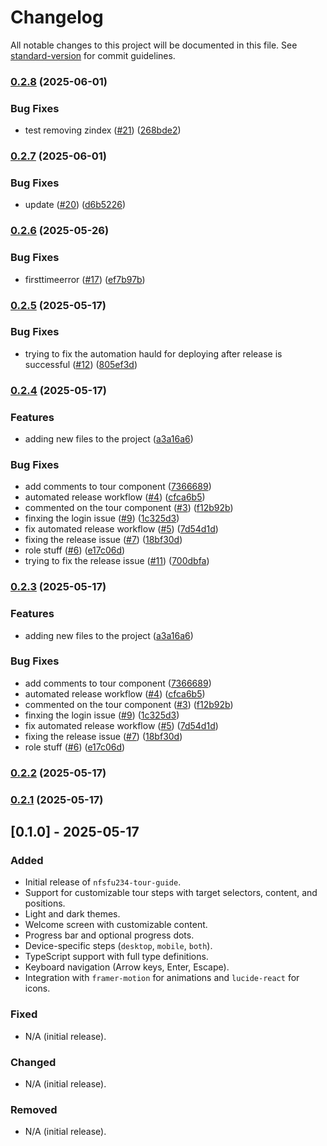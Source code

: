 # Changelog

All notable changes to this project will be documented in this file. See [standard-version](https://github.com/conventional-changelog/standard-version) for commit guidelines.

### [0.2.8](https://github.com/nforshifu234dev/nfsfu234-tour-guide/compare/v0.2.7...v0.2.8) (2025-06-01)


### Bug Fixes

* test removing zindex ([#21](https://github.com/nforshifu234dev/nfsfu234-tour-guide/issues/21)) ([268bde2](https://github.com/nforshifu234dev/nfsfu234-tour-guide/commit/268bde2d0af68f272f969d58dac3e1732380d301))

### [0.2.7](https://github.com/nforshifu234dev/nfsfu234-tour-guide/compare/v0.2.6...v0.2.7) (2025-06-01)


### Bug Fixes

* update ([#20](https://github.com/nforshifu234dev/nfsfu234-tour-guide/issues/20)) ([d6b5226](https://github.com/nforshifu234dev/nfsfu234-tour-guide/commit/d6b5226823656b70a0083ea95c19118d5b95640f))

### [0.2.6](https://github.com/nforshifu234dev/nfsfu234-tour-guide/compare/v0.2.5...v0.2.6) (2025-05-26)


### Bug Fixes

* firsttimeerror ([#17](https://github.com/nforshifu234dev/nfsfu234-tour-guide/issues/17)) ([ef7b97b](https://github.com/nforshifu234dev/nfsfu234-tour-guide/commit/ef7b97b41520b43af6bbdc54d7da1e2ca66b70ce))

### [0.2.5](https://github.com/nforshifu234dev/nfsfu234-tour-guide/compare/v0.2.4...v0.2.5) (2025-05-17)


### Bug Fixes

* trying to fix the automation hauld for deploying after release is successful ([#12](https://github.com/nforshifu234dev/nfsfu234-tour-guide/issues/12)) ([805ef3d](https://github.com/nforshifu234dev/nfsfu234-tour-guide/commit/805ef3d31cb2931fb1574b329a53800a7e9b707a))

### [0.2.4](https://github.com/nforshifu234dev/nfsfu234-tour-guide/compare/v0.2.0...v0.2.4) (2025-05-17)


### Features

* adding new files to the project ([a3a16a6](https://github.com/nforshifu234dev/nfsfu234-tour-guide/commit/a3a16a6644e87e51a9c71101b203ce90b79344c9))


### Bug Fixes

* add comments to tour component ([7366689](https://github.com/nforshifu234dev/nfsfu234-tour-guide/commit/7366689cda5c557b94731117b066782a8a5a7de8))
* automated release workflow ([#4](https://github.com/nforshifu234dev/nfsfu234-tour-guide/issues/4)) ([cfca6b5](https://github.com/nforshifu234dev/nfsfu234-tour-guide/commit/cfca6b53ea14132d34ea59eea06c200eeaddb627))
* commented on the tour component ([#3](https://github.com/nforshifu234dev/nfsfu234-tour-guide/issues/3)) ([f12b92b](https://github.com/nforshifu234dev/nfsfu234-tour-guide/commit/f12b92b1bf9443ff757783684ac5c8fb1800d7a2))
* finxing the login issue ([#9](https://github.com/nforshifu234dev/nfsfu234-tour-guide/issues/9)) ([1c325d3](https://github.com/nforshifu234dev/nfsfu234-tour-guide/commit/1c325d3c45a4ad154f5a3f42501c62530d6be401))
* fix automated release workflow ([#5](https://github.com/nforshifu234dev/nfsfu234-tour-guide/issues/5)) ([7d54d1d](https://github.com/nforshifu234dev/nfsfu234-tour-guide/commit/7d54d1d4de40f5ff56dfe3bcca62861c35d9fabb))
* fixing the release issue ([#7](https://github.com/nforshifu234dev/nfsfu234-tour-guide/issues/7)) ([18bf30d](https://github.com/nforshifu234dev/nfsfu234-tour-guide/commit/18bf30df6f8dcf005c17ff48eb8a7e58fae34ccd))
* role stuff ([#6](https://github.com/nforshifu234dev/nfsfu234-tour-guide/issues/6)) ([e17c06d](https://github.com/nforshifu234dev/nfsfu234-tour-guide/commit/e17c06dc78ac7139b004133e7ef89d45f446f4c1))
* trying to fix the release issue ([#11](https://github.com/nforshifu234dev/nfsfu234-tour-guide/issues/11)) ([700dbfa](https://github.com/nforshifu234dev/nfsfu234-tour-guide/commit/700dbfa58fe56b85b8290b2a428206b53789dcea))

### [0.2.3](https://github.com/nforshifu234dev/nfsfu234-tour-guide/compare/v0.2.0...v0.2.3) (2025-05-17)


### Features

* adding new files to the project ([a3a16a6](https://github.com/nforshifu234dev/nfsfu234-tour-guide/commit/a3a16a6644e87e51a9c71101b203ce90b79344c9))


### Bug Fixes

* add comments to tour component ([7366689](https://github.com/nforshifu234dev/nfsfu234-tour-guide/commit/7366689cda5c557b94731117b066782a8a5a7de8))
* automated release workflow ([#4](https://github.com/nforshifu234dev/nfsfu234-tour-guide/issues/4)) ([cfca6b5](https://github.com/nforshifu234dev/nfsfu234-tour-guide/commit/cfca6b53ea14132d34ea59eea06c200eeaddb627))
* commented on the tour component ([#3](https://github.com/nforshifu234dev/nfsfu234-tour-guide/issues/3)) ([f12b92b](https://github.com/nforshifu234dev/nfsfu234-tour-guide/commit/f12b92b1bf9443ff757783684ac5c8fb1800d7a2))
* finxing the login issue ([#9](https://github.com/nforshifu234dev/nfsfu234-tour-guide/issues/9)) ([1c325d3](https://github.com/nforshifu234dev/nfsfu234-tour-guide/commit/1c325d3c45a4ad154f5a3f42501c62530d6be401))
* fix automated release workflow ([#5](https://github.com/nforshifu234dev/nfsfu234-tour-guide/issues/5)) ([7d54d1d](https://github.com/nforshifu234dev/nfsfu234-tour-guide/commit/7d54d1d4de40f5ff56dfe3bcca62861c35d9fabb))
* fixing the release issue ([#7](https://github.com/nforshifu234dev/nfsfu234-tour-guide/issues/7)) ([18bf30d](https://github.com/nforshifu234dev/nfsfu234-tour-guide/commit/18bf30df6f8dcf005c17ff48eb8a7e58fae34ccd))
* role stuff ([#6](https://github.com/nforshifu234dev/nfsfu234-tour-guide/issues/6)) ([e17c06d](https://github.com/nforshifu234dev/nfsfu234-tour-guide/commit/e17c06dc78ac7139b004133e7ef89d45f446f4c1))

### [0.2.2](https://github.com/nforshifu234dev/nfsfu234-tour-guide/compare/v0.2.1...v0.2.2) (2025-05-17)

### [0.2.1](https://github.com/nforshifu234dev/nfsfu234-tour-guide/compare/v0.2.0...v0.2.1) (2025-05-17)

## [0.1.0] - 2025-05-17

### Added

- Initial release of `nfsfu234-tour-guide`.
- Support for customizable tour steps with target selectors, content, and positions.
- Light and dark themes.
- Welcome screen with customizable content.
- Progress bar and optional progress dots.
- Device-specific steps (`desktop`, `mobile`, `both`).
- TypeScript support with full type definitions.
- Keyboard navigation (Arrow keys, Enter, Escape).
- Integration with `framer-motion` for animations and `lucide-react` for icons.

### Fixed

- N/A (initial release).

### Changed

- N/A (initial release).

### Removed

- N/A (initial release).
